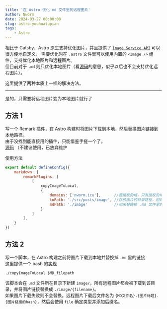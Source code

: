 ```yaml
---
title: '在 Astro 优化 md 文件里的远程图片'
author: Nworm
date: 2024-03-27 00:00:00
slug: astro-youhuatupian
tags: 
    - Astro
---
```

相比于 Gatsby，Astro 原生支持优化图片，并且提供了 [`Image Service API`][image-service-api] 可以很方便地自定义，
需要优化时在 `.astro` 文件里可以使用内置的 `<Image />` 组件，支持优化本地图片和远程图片。  
但目前对于 `.md` 则只优化本地图片（看[源码][md-source]的意思，似乎以后也不会支持优化远程图片）。

这里提供了两种本质上一样的解决方法。
<!--more-->
-----
是的，只需要将远程图片变为本地图片就行了

## 方法 1
写一个 Remark 插件，在 Astro 构建时将图片下载到本地，然后替换图片链接到本地路径。  
由于没找到能直接用的插件，只能借鉴手搓一个了。  
[源码][remark-plugin] （不建议使用，已放弃维护   

使用方法
```js title="astro.config.mjs"
export default defineConfig({
    markdown: {
        remarkPlugins: [
            [
                copyImageToLocal,
                {
                    domains: ['nworm.icu'],      //要授权的域，只有授权的域下的图片会被下载到本地
                    toPath: './src/posts/image', //存放图片的目录路径，相对于项目根目录
                    mdPath: './image'            //用来替换掉 .md 文件里的图片链接的目录路径，相对于 .md 文件所在的目录
                }
            ]
        ],
    }
})
```
## 方法 2
写一个脚本，在 Astro 构建之前将图片下载到本地并替换掉 `.md` 里的链接  
这里提供一个 bash 的[实现][bash-copyImageToLocal] 
```shell
./copyImageToLocal $MD_filepath
```
该脚本会在 `.md` 文件所在目录下新建 `image/`，所有远程图片都会被下载到该目录，并将图片链接替换成 `./image/{filename}`。  
如果图片下载失败则不会替换。远程图片下载后文件名为 `{MD文件名}.{图片标题}.{图片链接的hash}`，然后会使用 `file` 确定类型并添加后缀名。


[image-service-api]: https://docs.astro.build/en/reference/image-service-reference/
[md-source]: https://github.com/withastro/astro/blob/1cd2a740221ee14267f2889c4eb200bbcecb08aa/packages/markdown/remark/src/remark-collect-images.ts#L28-L31
[remark-plugin]: https://github.com/1574242600/blog-astro/blob/bc66b12caf751ab54b3e4319bc6884713b2d6d15/src/plugin/remark.mjs#L16-L100
[bash-copyImageToLocal]: https://github.com/1574242600/blog-data/blob/main/script/copyImageToLocal.sh
